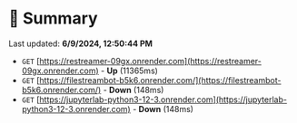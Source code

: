 # 📖 Summary
Last updated: **6/9/2024, 12:50:44 PM**

- `GET` [https://restreamer-09gx.onrender.com](https://restreamer-09gx.onrender.com) - **Up** (11365ms)
- `GET` [https://filestreambot-b5k6.onrender.com/](https://filestreambot-b5k6.onrender.com/) - **Down** (148ms)
- `GET` [https://jupyterlab-python3-12-3.onrender.com](https://jupyterlab-python3-12-3.onrender.com) - **Down** (148ms)
